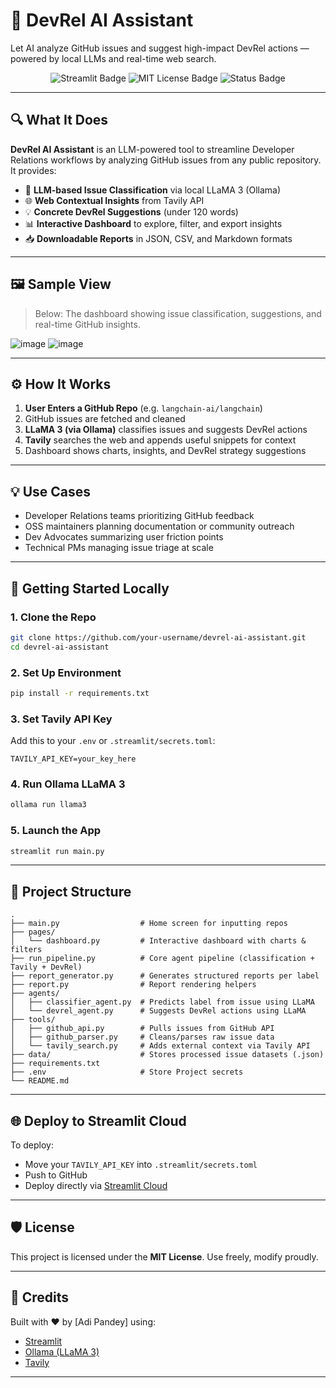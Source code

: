 # 🚀 DevRel AI Assistant

Let AI analyze GitHub issues and suggest high-impact DevRel actions — powered by local LLMs and real-time web search.

<p align="center">
  <img src="https://img.shields.io/badge/Built%20with-Streamlit-ff4b4b?logo=streamlit&logoColor=white" alt="Streamlit Badge"/>
  <img src="https://img.shields.io/badge/License-MIT-green" alt="MIT License Badge"/>
  <img src="https://img.shields.io/badge/Status-Project%20Complete-blue" alt="Status Badge"/>
</p>

---

## 🔍 What It Does

**DevRel AI Assistant** is an LLM-powered tool to streamline Developer Relations workflows by analyzing GitHub issues from any public repository. It provides:

- 🧠 **LLM-based Issue Classification** via local LLaMA 3 (Ollama)
- 🌐 **Web Contextual Insights** from Tavily API
- 💡 **Concrete DevRel Suggestions** (under 120 words)
- 📊 **Interactive Dashboard** to explore, filter, and export insights
- 📥 **Downloadable Reports** in JSON, CSV, and Markdown formats

---

## 🖼️ Sample View

> Below: The dashboard showing issue classification, suggestions, and real-time GitHub insights.

![image](https://github.com/user-attachments/assets/e791b37d-4931-4f2e-982a-c76bb7e954ba)
![image](https://github.com/user-attachments/assets/689a6bde-bbde-4124-9624-0f384d26b97b)

---

## ⚙️ How It Works

1. **User Enters a GitHub Repo** (e.g. `langchain-ai/langchain`)
2. GitHub issues are fetched and cleaned
3. **LLaMA 3 (via Ollama)** classifies issues and suggests DevRel actions
4. **Tavily** searches the web and appends useful snippets for context
5. Dashboard shows charts, insights, and DevRel strategy suggestions

---

## 💡 Use Cases

- Developer Relations teams prioritizing GitHub feedback
- OSS maintainers planning documentation or community outreach
- Dev Advocates summarizing user friction points
- Technical PMs managing issue triage at scale

---

## 🚀 Getting Started Locally

### 1. Clone the Repo
```bash
git clone https://github.com/your-username/devrel-ai-assistant.git
cd devrel-ai-assistant
````

### 2. Set Up Environment

```bash
pip install -r requirements.txt
```

### 3. Set Tavily API Key

Add this to your `.env` or `.streamlit/secrets.toml`:

```
TAVILY_API_KEY=your_key_here
```

### 4. Run Ollama LLaMA 3

```bash
ollama run llama3
```

### 5. Launch the App

```bash
streamlit run main.py
```

---

## 📁 Project Structure

```
.
├── main.py                  # Home screen for inputting repos
├── pages/
│   └── dashboard.py         # Interactive dashboard with charts & filters
├── run_pipeline.py          # Core agent pipeline (classification + Tavily + DevRel)
├── report_generator.py      # Generates structured reports per label
├── report.py                # Report rendering helpers
├── agents/
│   ├── classifier_agent.py  # Predicts label from issue using LLaMA
│   └── devrel_agent.py      # Suggests DevRel actions using LLaMA
├── tools/
│   ├── github_api.py        # Pulls issues from GitHub API
│   ├── github_parser.py     # Cleans/parses raw issue data
│   └── tavily_search.py     # Adds external context via Tavily API
├── data/                    # Stores processed issue datasets (.json)
├── requirements.txt
├── .env                     # Store Project secrets
└── README.md
```

---

## 🌐 Deploy to Streamlit Cloud

To deploy:

* Move your `TAVILY_API_KEY` into `.streamlit/secrets.toml`
* Push to GitHub
* Deploy directly via [Streamlit Cloud](https://streamlit.io/cloud)

---

## 🛡️ License

This project is licensed under the **MIT License**. Use freely, modify proudly.

---

## 🙌 Credits

Built with ❤️ by \[Adi Pandey] using:

* [Streamlit](https://streamlit.io/)
* [Ollama (LLaMA 3)](https://ollama.com/)
* [Tavily](https://www.tavily.com/)

---
